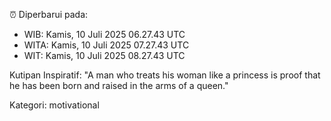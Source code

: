 ⏰ Diperbarui pada:
- WIB: Kamis, 10 Juli 2025 06.27.43 UTC
- WITA: Kamis, 10 Juli 2025 07.27.43 UTC
- WIT: Kamis, 10 Juli 2025 08.27.43 UTC

Kutipan Inspiratif:
"A man who treats his woman like a princess is proof that he has been born and raised in the arms of a queen."


Kategori: motivational


